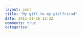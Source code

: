 ```yaml
---
layout: post
title: "My gift to my girlfriend"
date: 2011-11-16 12:22
comments: true
categories: 
---
```

